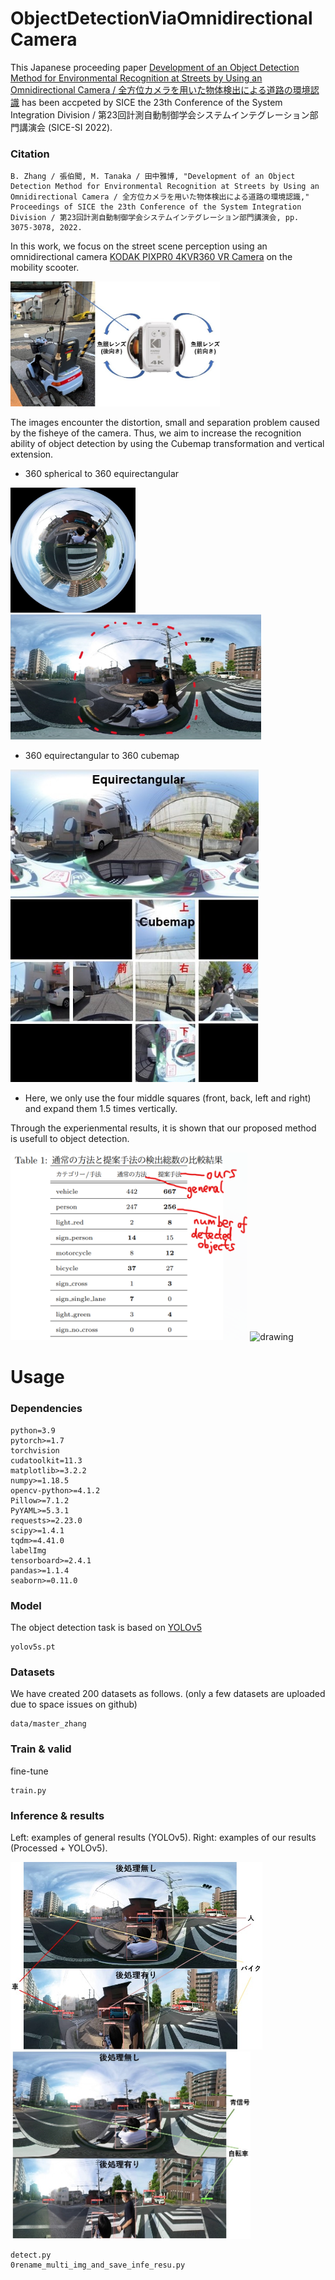 # ObjectDetectionViaOmnidirectionalCamera
This Japanese proceeding paper [Development of an Object Detection Method for Environmental Recognition at Streets by Using an Omnidirectional Camera / 全方位カメラを用いた物体検出による道路の環境認識](https://jglobal.jst.go.jp/detail?JGLOBAL_ID=202302261220995674) has been accpeted by SICE the 23th Conference of the System Integration Division / 第23回計測自動制御学会システムインテグレーション部門講演会 (SICE-SI 2022).

### Citation
```
B. Zhang / 張伯聞, M. Tanaka / 田中雅博, "Development of an Object Detection Method for Environmental Recognition at Streets by Using an Omnidirectional Camera / 全方位カメラを用いた物体検出による道路の環境認識," Proceedings of SICE the 23th Conference of the System Integration Division / 第23回計測自動制御学会システムインテグレーション部門講演会, pp. 3075-3078, 2022.
```

In this work, we focus on the street scene perception using an omnidirectional camera [KODAK PIXPR0 4KVR360 VR Camera](https://kodakpixpro.com/AsiaOceania/ph/cameras/vrcamera/4kvr360/) on the mobility scooter. 

<img src = './figs/1_MS_360cam.jpg' alt='drawing' height='200'/>

The images encounter the distortion, small and separation problem caused by the fisheye of the camera. Thus, we aim to increase the recognition ability of object detection by using the Cubemap transformation and vertical extension. 

- 360 spherical to 360 equirectangular

<img src = './figs/2_360_spherical.jpg' alt='drawing' height='200'/>
<img src = './figs/3_360_equirectangular.jpg' alt='drawing' height='200'/>

- 360 equirectangular to 360 cubemap

<img src = './figs/4_360_cubemap.jpg' alt='drawing' height='500'/>

- Here, we only use the four middle squares (front, back, left and right) and expand them 1.5 times vertically.

Through the experienmental results, it is shown that our proposed method is usefull to object detection.

<img src = './figs/tab1.png' alt='drawing' height='300'/>

<img src = './figs/demo.gif' alt='drawing' height='300'/>


# Usage
### Dependencies 
```
python=3.9 
pytorch>=1.7
torchvision
cudatoolkit=11.3
matplotlib>=3.2.2
numpy>=1.18.5
opencv-python>=4.1.2
Pillow>=7.1.2
PyYAML>=5.3.1
requests>=2.23.0
scipy>=1.4.1
tqdm>=4.41.0
labelImg
tensorboard>=2.4.1
pandas>=1.1.4
seaborn>=0.11.0
```

### Model
The object detection task is based on [YOLOv5](https://github.com/ultralytics/yolov5)
```
yolov5s.pt
```

### Datasets
We have created 200 datasets as follows. (only a few datasets are uploaded due to space issues on github)
```
data/master_zhang
```

### Train & valid
fine-tune
```
train.py
```

### Inference & results
Left: examples of general results (YOLOv5). Right: examples of our results (Processed + YOLOv5).

<img src = './figs/5_result1.jpg' alt='drawing' height='300'/>
<img src = './figs/6_result2.jpg' alt='drawing' height='300'/>

```
detect.py
0rename_multi_img_and_save_infe_resu.py
```












